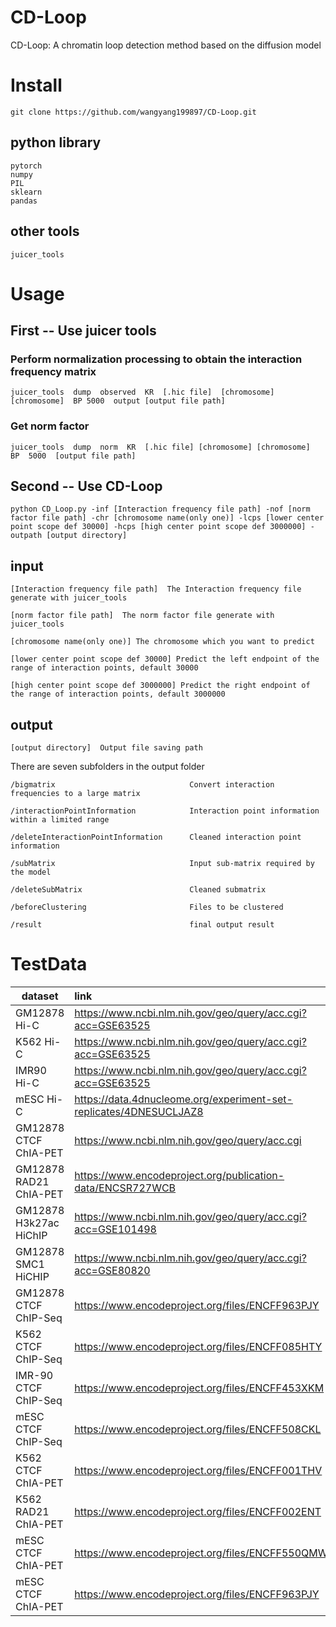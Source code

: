 # CD-Loop
CD-Loop: A chromatin loop detection method based on the diffusion model

# Install
```
git clone https://github.com/wangyang199897/CD-Loop.git
```
## python library
```
pytorch
numpy
PIL
sklearn
pandas
```
## other tools
```
juicer_tools
```


# Usage

## First -- Use juicer tools
### Perform normalization processing to obtain the interaction frequency matrix
```
juicer_tools  dump  observed  KR  [.hic file]  [chromosome] [chromosome]  BP 5000  output [output file path]
```
### Get norm factor
```
juicer_tools  dump  norm  KR  [.hic file] [chromosome] [chromosome]  BP  5000  [output file path]
```

## Second -- Use CD-Loop
```
python CD_Loop.py -inf [Interaction frequency file path] -nof [norm factor file path] -chr [chromosome name(only one)] -lcps [lower center point scope def 30000] -hcps [high center point scope def 3000000] -outpath [output directory]
```
## input
```
[Interaction frequency file path]  The Interaction frequency file generate with juicer_tools

[norm factor file path]  The norm factor file generate with juicer_tools

[chromosome name(only one)] The chromosome which you want to predict

[lower center point scope def 30000] Predict the left endpoint of the range of interaction points, default 30000

[high center point scope def 3000000] Predict the right endpoint of the range of interaction points, default 3000000
```
## output
```
[output directory]  Output file saving path
```
There are seven subfolders in the output folder
```
/bigmatrix                              Convert interaction frequencies to a large matrix

/interactionPointInformation            Interaction point information within a limited range

/deleteInteractionPointInformation      Cleaned interaction point information

/subMatrix                              Input sub-matrix required by the model

/deleteSubMatrix                        Cleaned submatrix

/beforeClustering                       Files to be clustered

/result                                 final output result
```

# TestData
| dataset | link |
|---------|:-----|
| GM12878 Hi-C | https://www.ncbi.nlm.nih.gov/geo/query/acc.cgi?acc=GSE63525 |
| K562 Hi-C | https://www.ncbi.nlm.nih.gov/geo/query/acc.cgi?acc=GSE63525 |
| IMR90 Hi-C | https://www.ncbi.nlm.nih.gov/geo/query/acc.cgi?acc=GSE63525 |
| mESC Hi-C | https://data.4dnucleome.org/experiment-set-replicates/4DNESUCLJAZ8 |
| GM12878 CTCF ChIA-PET | https://www.ncbi.nlm.nih.gov/geo/query/acc.cgi |
| GM12878 RAD21 ChIA-PET | https://www.encodeproject.org/publication-data/ENCSR727WCB |
| GM12878 H3k27ac HiChIP | https://www.ncbi.nlm.nih.gov/geo/query/acc.cgi?acc=GSE101498 |
| GM12878 SMC1 HiCHIP | https://www.ncbi.nlm.nih.gov/geo/query/acc.cgi?acc=GSE80820 |
| GM12878 CTCF ChIP-Seq | https://www.encodeproject.org/files/ENCFF963PJY |
| K562 CTCF ChIP-Seq | https://www.encodeproject.org/files/ENCFF085HTY |
| IMR-90 CTCF ChIP-Seq | https://www.encodeproject.org/files/ENCFF453XKM |
| mESC CTCF ChIP-Seq | https://www.encodeproject.org/files/ENCFF508CKL  |
| K562 CTCF ChIA-PET | https://www.encodeproject.org/files/ENCFF001THV |
| K562 RAD21 ChIA-PET | https://www.encodeproject.org/files/ENCFF002ENT |
| mESC CTCF ChIA-PET | https://www.encodeproject.org/files/ENCFF550QMW |
| mESC CTCF ChIA-PET | https://www.encodeproject.org/files/ENCFF963PJY |
